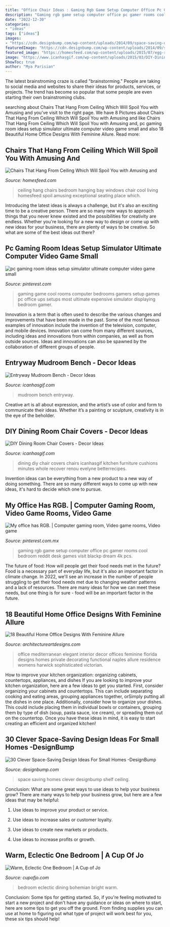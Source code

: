 ```yaml
---
title: "Office Chair Ideas : Gaming Rgb Game Setup Computer Office Pc Gamer Rooms Cool Bedroom Reddit Desk Games Visit Blackp Dream 4k Pcs"
description: "Gaming rgb game setup computer office pc gamer rooms cool bedroom reddit desk games visit blackp dream 4k pcs"
date: "2022-12-30"
categories:
- "ideas"
tags: ["ideas"]
images:
- "https://cdn.designbump.com/wp-content/uploads/2014/09/space-saving-design-ideas-012.jpg"
featuredImage: "https://cdn.designbump.com/wp-content/uploads/2014/09/space-saving-design-ideas-012.jpg"
featured_image: "https://homesfeed.com/wp-content/uploads/2015/07/egg-rattan-chairs-that-hang-from-ceiling-in-bedroom-with-rug-ang-hanging-pot-plus-bay-windows-and-cool-ceiling-lighting.jpg"
image: "https://www.icanhasgif.com/wp-content/uploads/2015/03/DIY-Dining-Room-Chair-Covers-1024x1024.jpg"
ShowToc: true
author: "Mya Parisian"
---
```



The latest brainstroming craze is called "brainstorming." People are taking to social media and websites to share their ideas for products, services, or projects. The trend has become so popular that some people are even starting their own brainstroming clubs.

	

		
searching about Chairs That Hang From Ceiling Which Will Spoil You with Amusing and you've visit to the right page. We have 8 Pictures about Chairs That Hang From Ceiling Which Will Spoil You with Amusing and like Chairs That Hang From Ceiling Which Will Spoil You with Amusing and, pc gaming room ideas setup simulator ultimate computer video game small and also 18 Beautiful Home Office Designs With Feminine Allure. Read more:
		
    
## Chairs That Hang From Ceiling Which Will Spoil You With Amusing And

<img loading=lazy src="https://homesfeed.com/wp-content/uploads/2015/07/egg-rattan-chairs-that-hang-from-ceiling-in-bedroom-with-rug-ang-hanging-pot-plus-bay-windows-and-cool-ceiling-lighting.jpg" onerror="this.onerror=null;this.src='https://tse4.mm.bing.net/th?id=OIP.TmnN2ajjrRm6STGxhGMfewHaK1&amp;pid=15.1';" alt="Chairs That Hang From Ceiling Which Will Spoil You with Amusing and">

_Source: homesfeed.com_

>ceiling hang chairs bedroom hanging bay windows chair cool living homesfeed spoil amusing exceptional seating place which. 

	

Introducing the latest ideas is always a challenge, but it's also an exciting time to be a creative person. There are so many new ways to approach things that you never knew existed and the possibilities for creativity are endless. Whether you're looking for a new way to design or come up with new ideas for your business, there are plenty of ways to be creative. So what are some of the best ideas out there?

    
## Pc Gaming Room Ideas Setup Simulator Ultimate Computer Video Game Small

<img loading=lazy src="https://i.pinimg.com/736x/67/ad/bd/67adbd64f3c4e2396d87bca68fdf4f74.jpg" onerror="this.onerror=null;this.src='https://tse3.mm.bing.net/th?id=OIP.p0EzLqUZXpdDyi3ER7HdywHaE7&amp;pid=15.1';" alt="pc gaming room ideas setup simulator ultimate computer video game small">

_Source: pinterest.com_

>gaming game cool rooms computer bedrooms gamers setup games pc office ups setups most ultimate expensive simulator displaying bedroom gamer. 

	

Innovation is a term that is often used to describe the various changes and improvements that have been made in the past. Some of the most famous examples of innovation include the invention of the television, computer, and mobile devices. Innovation can come from many different sources, including ideas and innovations from within companies, as well as from outside sources. Ideas and innovations can also be spawned by the collaboration of different groups of people.

    
## Entryway Mudroom Bench - Decor Ideas

<img loading=lazy src="https://www.icanhasgif.com/wp-content/uploads/2015/01/Entryway-Mudroom-Bench.jpg" onerror="this.onerror=null;this.src='https://tse2.mm.bing.net/th?id=OIP.QVtr5ZT86R5ZZBoUYsva4AHaLE&amp;pid=15.1';" alt="Entryway Mudroom Bench - Decor Ideas">

_Source: icanhasgif.com_

>mudroom bench entryway. 

	

Creative art is all about expression, and the artist’s use of color and form to communicate their ideas. Whether it’s a painting or sculpture, creativity is in the eye of the beholder.

    
## DIY Dining Room Chair Covers - Decor Ideas

<img loading=lazy src="https://www.icanhasgif.com/wp-content/uploads/2015/03/DIY-Dining-Room-Chair-Covers-1024x1024.jpg" onerror="this.onerror=null;this.src='https://tse2.mm.bing.net/th?id=OIP.kpiPNNos9N0IlR_zm3GSuwHaHa&amp;pid=15.1';" alt="DIY Dining Room Chair Covers - Decor Ideas">

_Source: icanhasgif.com_

>dining diy chair covers chairs icanhasgif kitchen furniture cushions minutes whole recover renou evelyne betterrecipes. 

	

Invention ideas can be everything from a new product to a new way of doing something. There are so many different ways to come up with new ideas, it's hard to decide which one to pursue.

    
## My Office Has RGB. | Computer Gaming Room, Video Game Rooms, Video Game

<img loading=lazy src="https://i.pinimg.com/736x/e0/4f/b9/e04fb91a46045d2a1957a808be2b2deb.jpg" onerror="this.onerror=null;this.src='https://tse4.mm.bing.net/th?id=OIP.Foq0Q8Va-CZq-E2TYNdJvAHaJ3&amp;pid=15.1';" alt="My office has RGB. | Computer gaming room, Video game rooms, Video game">

_Source: pinterest.com.mx_

>gaming rgb game setup computer office pc gamer rooms cool bedroom reddit desk games visit blackp dream 4k pcs. 

	

The future of food: How will people get their food needs met in the future?
Food is a necessary part of everyday life, but it's also an important factor in climate change. In 2022, we'll see an increase in the number of people struggling to get their food needs met due to changing weather patterns and a lack of resources. There are many ideas for how we can meet these needs, but one thing is for sure - food will be an important factor in the future.

    
## 18 Beautiful Home Office Designs With Feminine Allure

<img loading=lazy src="https://www.architectureartdesigns.com/wp-content/uploads/2016/05/5-11-630x419.jpg" onerror="this.onerror=null;this.src='https://tse4.mm.bing.net/th?id=OIP.ybsMi1hNsQeZY4lT9ny-3gHaE7&amp;pid=15.1';" alt="18 Beautiful Home Office Designs With Feminine Allure">

_Source: architectureartdesigns.com_

>office mediterranean elegant interior decor offices feminine florida designs homes private decorating functional naples allure residence womens harwick sophisticated victorian. 

	

How to improve your kitchen organization: organizing cabinets, countertops, appliances, and dishes
If you are looking to improve your kitchen organization, here are a few ideas to get you started. First, consider organizing your cabinets and countertops. This can include separating cooking and eating areas, grouping appliances together, orSimply putting all the dishes in one place. Additionally, consider how to organize your dishes. This could include placing them in individual bowls or containers, grouping them by type of dish (soup, pasta sauce, ice cream), or spreading them out on the countertop. Once you have these ideas in mind, it is easy to start creating an efficient and organized kitchen!

    
## 30 Clever Space-Saving Design Ideas For Small Homes -DesignBump

<img loading=lazy src="https://cdn.designbump.com/wp-content/uploads/2014/09/space-saving-design-ideas-012.jpg" onerror="this.onerror=null;this.src='https://tse1.mm.bing.net/th?id=OIP.HWXpwpngd1phFnr-50t0_AHaJ4&amp;pid=15.1';" alt="30 Clever Space-Saving Design Ideas For Small Homes -DesignBump">

_Source: designbump.com_

>space saving homes clever designbump shelf ceiling. 

	

Conclusion: What are some great ways to use ideas to help your business grow?
There are many ways to help your business grow, but here are a few ideas that may be helpful:
1. Use ideas to improve your product or service.

2. Use ideas to increase sales or customer loyalty.

3. Use ideas to create new markets or products.

4. Use ideas to increase profits or growth.

    
## Warm, Eclectic One Bedroom | A Cup Of Jo

<img loading=lazy src="http://cupofjo.com/wp-content/uploads/2016/01/park-slope-house-tour.jpg" onerror="this.onerror=null;this.src='https://tse3.mm.bing.net/th?id=OIP.ZKSGG6y454wWJPKQ5ziqmwHaKt&amp;pid=15.1';" alt="Warm, Eclectic One Bedroom | A Cup of Jo">

_Source: cupofjo.com_

>bedroom eclectic dining bohemian bright warm. 

	

Conclusion: Some tips for getting started.
So, if you're feeling motivated to start a new project and don't have any guidance or ideas on where to start, here are some tips to get you off the ground. From finding supplies you can use at home to figuring out what type of project will work best for you, these six tips should help!

